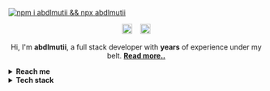 [![npm i abdlmutii && npx abdlmutii](https://readme-typing-svg.demolab.com?pause=1000&color=FFFFFF&center=true&width=435&lines=>+npm+i+abdlmutii;>+npx+abdlmutii)](https://github.com/abdlmutii)

<p align="center">
<a href="https://twitter.com/abdlmutii"><img width="20px" alt="Twitter" title="Twitter" src="https://media.discordapp.net/attachments/726388631664852992/1087036735873101834/twwir98.png"/></a>
&#8287;&#8287;
<a href="https://discord.com/users/630857610350034980"><img width="20px" alt="Seif#0995" title="Discord" src="https://media.discordapp.net/attachments/726388631664852992/1087036735227179048/871.png"/></a>
</p>

<p align="center">Hi, I'm <strong>abdlmutii</strong>, a full stack developer with <strong>years</strong> of experience under my belt. <strong><a href="https://abdlmutii.repl.co/resume">Read more..</a></strong></p>
<details>

  <summary><strong>Reach me</strong></summary>
  
  - 📬 If you'd like to get in touch with me for business or collaboration opportunities, feel free to email me at [abdlmutii.buz@outlook.com](mailto:abdlmutii.buz@outlook.com). For general inquiries, you can reach me at [abdlmutii@outlook.com](mailto:abdlmutii@outlook.com).

  
  - 🖥️ Check out my portfolio at https://abdlmutii.repl.co/ and take a look at my [resumè](https://abdlmutii.repl.co/resume) to learn more about my experience and skill set. ( work on progress )
</details>

<details>

  <summary><strong>Tech stack</strong></summary>
  
#### Coding:
<p align="center">
  <img src="https://img.shields.io/badge/-JavaScript-05122A?style=flat&logo=javascript">

  <img src="https://img.shields.io/badge/-Node.js-05122A?style=flat&logo=node.js">

  <img src="https://img.shields.io/badge/-Express.js-05122A?style=flat&logo=express">
  <img src="https://img.shields.io/badge/-Typescript-05122A?style=flat&logo=typescript">
    <img src="https://img.shields.io/badge/-MongoDB%20(Mongoose)-05122A?style=flat&logo=mongodb">
  <img src="https://img.shields.io/badge/-Tailwind.css-05122A?style=flat&logo=tailwind-css">

  <img src="https://img.shields.io/badge/-CSS-05122A?style=flat&logo=css3">

  <img src="https://img.shields.io/badge/-Go-05122A?style=flat&logo=go">

  <img src="https://img.shields.io/badge/-HTML-05122A?style=flat&logo=html5">
      <img src="https://img.shields.io/badge/-React-05122A?style=flat&logo=react">
      <img src="https://img.shields.io/badge/-Next-05122A?style=flat&logo=next.js">
  </p>
  
 #### I use: 
 <p align="center">
  <img src="https://img.shields.io/badge/-Replit-05122A?style=flat&logo=replit">

  <img src="https://img.shields.io/badge/-Neovim-05122A?style=flat&logo=neovim">
  
   
</p>

  </details>
